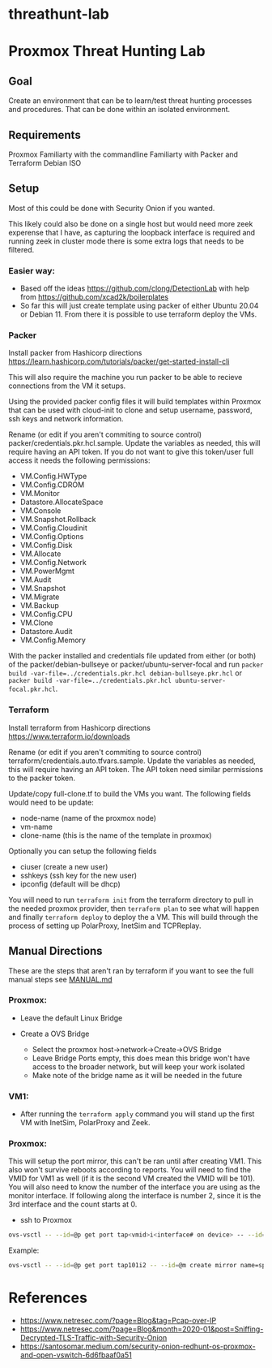 # threathunt-lab

# Proxmox Threat Hunting Lab

## Goal
Create an environment that can be to learn/test threat hunting processes and procedures. That can be done within an isolated environment.
	
## Requirements
Proxmox
Familiarty with the commandline
Familiarty with Packer and Terraform
Debian ISO
	
## Setup
Most of this could be done with Security Onion if you wanted.
	
This likely could also be done on a single host but would need more zeek experense that I have, as capturing the loopback interface is required and running zeek in cluster mode there is some extra logs that needs to be filtered.

### Easier way:
* Based off the ideas https://github.com/clong/DetectionLab with help from https://github.com/xcad2k/boilerplates
* So far this will just create template using packer of either Ubuntu 20.04 or Debian 11. From there it is possible to use terraform deploy the VMs.

### Packer
Install packer from Hashicorp directions https://learn.hashicorp.com/tutorials/packer/get-started-install-cli

This will also require the machine you run packer to be able to recieve connections from the VM it setups.

Using the provided packer config files it will build templates within Proxmox that can be used with cloud-init to clone and setup username, password, ssh keys and network information.

Rename (or edit if you aren't commiting to source control) packer/credentials.pkr.hcl.sample. Update the variables as needed, this will require having an API token. If you do not want to give this token/user full access it needs the following permissions:
* VM.Config.HWType
* VM.Config.CDROM
* VM.Monitor
* Datastore.AllocateSpace
* VM.Console
* VM.Snapshot.Rollback
* VM.Config.Cloudinit
* VM.Config.Options
* VM.Config.Disk
* VM.Allocate
* VM.Config.Network
* VM.PowerMgmt
* VM.Audit
* VM.Snapshot
* VM.Migrate
* VM.Backup
* VM.Config.CPU
* VM.Clone
* Datastore.Audit
* VM.Config.Memory

With the packer installed and credentials file updated from either (or both) of the packer/debian-bullseye or packer/ubuntu-server-focal and run ```packer build -var-file=../credentials.pkr.hcl debian-bullseye.pkr.hcl``` or ```packer build -var-file=../credentials.pkr.hcl ubuntu-server-focal.pkr.hcl```.

### Terraform
Install terraform from Hashicorp directions https://www.terraform.io/downloads

Rename (or edit if you aren't commiting to source control) terraform/credentials.auto.tfvars.sample. Update the variables as needed, this will require having an API token. The API token need similar permissions to the packer token.

Update/copy full-clone.tf to build the VMs you want. The following fields would need to be update:
* node-name (name of the proxmox node)
* vm-name
* clone-name (this is the name of the template in proxmox)

Optionally you can setup the following fields
* ciuser (create a new user)
* sshkeys (ssh key for the new user)
* ipconfig (default will be dhcp)


You will need to run ```terraform init``` from the terraform directory to pull in the needed proxmox provider, then ```terraform plan``` to see what will happen and finally ```terraform deploy``` to deploy the a VM. This will build through the process of setting up PolarProxy, InetSim and TCPReplay.

## Manual Directions

These are the steps that aren't ran by terraform if you want to see the full manual steps see [MANUAL.md](MANUAL.mda)

### Proxmox:
* Leave the default Linux Bridge
* Create a OVS Bridge

  * Select the proxmox host->network->Create->OVS Bridge
  * Leave Bridge Ports empty, this does mean this bridge won't have access to the broader network, but will keep your work isolated
  * Make note of the bridge name as it will be needed in the future
	
### VM1:
* After running the ```terraform apply``` command you will stand up the first VM with InetSim, PolarProxy and Zeek.
  
### Proxmox:

This will setup the port mirror, this can't be ran until after creating VM1. This also won't survive reboots according to reports. You will need to find the VMID for VM1 as well (if it is the second VM created the VMID will be 101). You will also need to know the number of the interface you are using as the monitor interface. If following along the interface is number 2, since it is the 3rd interface and the count starts at 0.

* ssh to Proxmox
```bash
ovs-vsctl -- --id=@p get port tap<vmid>i<interface# on device> -- --id=@m create mirror name=span1 select-all=true output-port=@p -- set bridge <bridge name from previously> mirrors=@m
```
Example:
```bash
ovs-vsctl -- --id=@p get port tap101i2 -- --id=@m create mirror name=span1 select-all=true output-port=@p -- set bridge vmbr1 mirrors=@m
```

# References
* https://www.netresec.com/?page=Blog&tag=Pcap-over-IP
* https://www.netresec.com/?page=Blog&month=2020-01&post=Sniffing-Decrypted-TLS-Traffic-with-Security-Onion
* https://santosomar.medium.com/security-onion-redhunt-os-proxmox-and-open-vswitch-6d6fbaaf0a51
